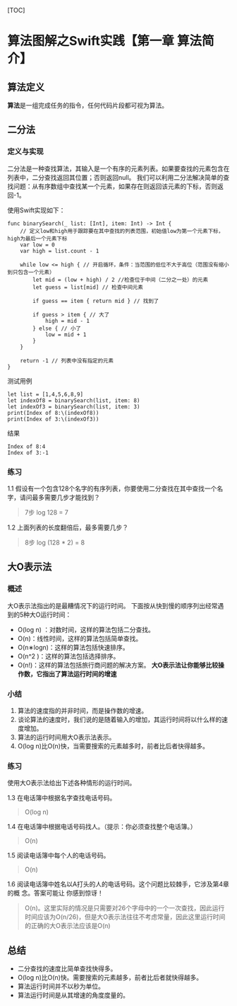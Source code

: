 [TOC]
# 算法图解之Swift实践【第一章 算法简介】
## 算法定义
**算法**是一组完成任务的指令，任何代码片段都可视为算法。
## 二分法
### 定义与实现
二分法是一种查找算法，其输入是一个有序的元素列表。如果要查找的元素包含在列表中，二分查找返回其位置；否则返回null。
我们可以利用二分法解决简单的查找问题：从有序数组中查找某一个元素，如果存在则返回该元素的下标，否则返回-1。

使用Swift实现如下：

```
func binarySearch(_ list: [Int], item: Int) -> Int {
    // 定义low和high用于跟踪要在其中查找的列表范围，初始值low为第一个元素下标，high为最后一个元素下标
    var low = 0
    var high = list.count - 1
    
    while low <= high { // 开启循环，条件：当范围的低位不大于高位（范围没有缩小到只包含一个元素）
        let mid = (low + high) / 2 //检查位于中间（二分之一处）的元素
        let guess = list[mid] // 检查中间元素
        
        if guess == item { return mid } // 找到了
        
        if guess > item { // 大了
            high = mid - 1
        } else { // 小了
            low = mid + 1
        }
    }
    
    return -1 // 列表中没有指定的元素
}
```
测试用例
```
let list = [1,4,5,6,8,9]
let indexOf8 = binarySearch(list, item: 8)
let indexOf3 = binarySearch(list, item: 3)
print(Index of 8:\(indexOf8))
print(Index of 3:\(indexOf3))
```
结果
```
Index of 8:4
Index of 3:-1
```
### 练习
1.1 假设有一个包含128个名字的有序列表，你要使用二分查找在其中查找一个名字，请问最多需要几步才能找到？

> 7步
> log 128 = 7

1.2 上面列表的长度翻倍后，最多需要几步？
> 8步
> log (128 * 2) = 8

## 大O表示法
### 概述
大O表示法指出的是最糟情况下的运行时间。
下面按从快到慢的顺序列出经常遇到的5种大O运行时间：
* O(log n) ：对数时间，这样的算法包括二分查找。
* O(n)：线性时间，这样的算法包括简单查找。
* O(n∗logn)：这样的算法包括快速排序。
* O(n^2 )：这样的算法包括选择排序。
* O(n!)：这样的算法包括旅行商问题的解决方案。
**大O表示法让你能够比较操作数，它指出了算法运行时间的增速**

### 小结
1. 算法的速度指的并非时间，而是操作数的增速。
2. 谈论算法的速度时，我们说的是随着输入的增加，其运行时间将以什么样的速度增加。
3. 算法的运行时间用大O表示法表示。
4. O(log n)比O(n)快，当需要搜索的元素越多时，前者比后者快得越多。

### 练习
使用大O表示法给出下述各种情形的运行时间。

1.3 在电话簿中根据名字查找电话号码。 
> O(log n)

1.4 在电话簿中根据电话号码找人。（提示：你必须查找整个电话簿。）
> O(n)

1.5 阅读电话簿中每个人的电话号码。
> O(n)

1.6 阅读电话簿中姓名以A打头的人的电话号码。这个问题比较棘手，它涉及第4章的概 念。答案可能让 你感到惊讶！
> O(n)。这里实际的情况是只需要对26个字母中的一个一次查找，因此运行时间应该为O(n/26)，但是大O表示法往往不考虑常量，因此这里运行时间的正确的大O表示法应该是O(n)

## 总结
* 二分查找的速度比简单查找快得多。
* O(log n)比O(n)快。需要搜索的元素越多，前者比后者就快得越多。
* 算法运行时间并不以秒为单位。
* 算法运行时间是从其增速的角度度量的。
